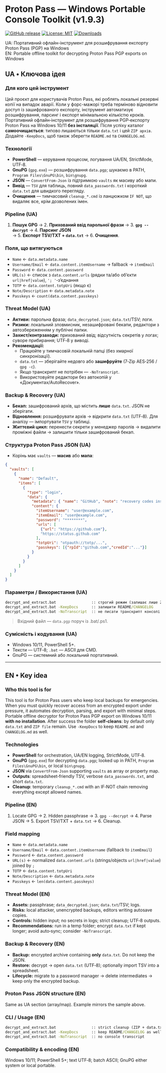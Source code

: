 # Proton Pass — Windows Portable Console Toolkit (v1.9.3)

[![GitHub release](https://img.shields.io/github/v/release/0scorp919/proton-pass-windows-portable?label=Release)](https://github.com/0scorp919/proton-pass-windows-portable/releases)
[![License: MIT](https://img.shields.io/badge/License-MIT-green.svg)](LICENSE)
[![Downloads](https://img.shields.io/github/downloads/0scorp919/proton-pass-windows-portable/total?label=Downloads)](https://github.com/0scorp919/proton-pass-windows-portable/releases)

UA: Портативний офлайн-інструмент для розшифрування експорту Proton Pass (PGP) на Windows  
EN: Portable offline toolkit for decrypting Proton Pass PGP exports on Windows

## UA • Ключова ідея

### Для кого цей інструмент
Цей проєкт для користувачів Proton Pass, які роблять локальні резервні копії на випадок аварії. Коли у форс-мажорі треба терміново відновити доступ із зашифрованого експорту, інструмент автоматизує розшифрування, парсинг і експорт мінімальною кількістю кроків.
Портативний офлайн‑інструмент для розшифрування PGP‑експорту Proton Pass на Windows 10/11 **без інсталяції**.
Після успіху каталог **самоочищається**: типово лишаються тільки `data.txt` і цей `ZIP архів`.
Додайте `-KeepDocs`, щоб також зберегти `README.md` та `CHANGELOG.md`.

### Технології
- **PowerShell** — керування процесом, логування UA/EN, StrictMode, UTF‑8.
- **GnuPG** (`gpg.exe`) — розшифрування `data.pgp`; шукаємо в PATH, `Program Files\GnuPG\bin`, `bin\gnupg`.
- **JSON** — `ConvertFrom-Json` із підтримкою `vaults` як масиву або мапи.
- **Вивід** — `TSV` для таблиць, повний `data_passwords.txt` і короткий `data.txt` для швидкого перегляду.
- **Очищення** — тимчасовий `cleanup_*.cmd` із ланцюжком `IF NOT`, що видаляє все, крім дозволених імен.

### Pipeline (UA)
1. **Пошук GPG** → 2. **Прихований ввід парольної фрази** → 3. **`gpg --decrypt`** → 4. **Парсинг JSON**  
→ 5. **Експорт TSV/TXT + `data.txt`** → 6. **Очищення**.

### Поля, що витягуються
- `Name` ← `data.metadata.name`
- `Username/Email` ← `data.content.itemUsername` → fallback → `itemEmail`
- `Password` ← `data.content.password`
- `URL(s)` ← список з `data.content.urls` (рядки та/або об’єкти `url|href|value`), `'; '`‑з’єднання
- `TOTP` ← `data.content.totpUri` (якщо є)
- `Note/Description` ← `data.metadata.note`
- `Passkeys` ← `count(data.content.passkeys)`

### Threat Model (UA)
- **Активи:** парольна фраза; `data_decrypted.json`; `data.txt`/TSV; логи.
- **Ризики:** локальний зловмисник, незашифровані бекапи, редактори з автозбереженням у публічні папки.
- **Захист/контрзаходи:** прихований ввід; відсутність секретів у логах; суворе прибирання; UTF‑8 у виводі.
- **Рекомендації:**
  - Працюйте у тимчасовій локальній папці (без хмарної синхронізації).
  - `data.txt` — зберігайте недовго або **зашифруйте** (7‑Zip AES‑256 / `gpg -c`).
  - Якщо транскрипт не потрібен — `-NoTranscript`.
  - Використовуйте редактори без автокопій у «Документах/AutoRecover».

### Backup & Recovery (UA)
- **Бекап:** зашифрований архів, що містить **лише** `data.txt`. JSON не зберігати.
- **Відновлення:** розшифрувати архів → відкрити `data.txt` (UTF‑8). Для аналізу — імпортувати `TSV` у таблиці.
- **Життєвий цикл:** перенести секрети у менеджер паролів → видалити проміжні файли → залишити тільки зашифрований бекап.

### Структура Proton Pass JSON (UA)
- Корінь має `vaults` — **масив** або **мапа**:
```json
{
  "vaults": [
    {
      "name": "Default",
      "items": [
        {
          "type": "login",
          "data": {
            "metadata": { "name": "GitHub", "note": "recovery codes inside" },
            "content": {
              "itemUsername": "user@example.com",
              "itemEmail": "user@example.com",
              "password": "********",
              "urls": [
                {"url": "https://github.com"},
                "https://status.github.com"
              ],
              "totpUri": "otpauth://totp/...",
              "passkeys": [{"rpId":"github.com","credId":"..."}]
            }
          }
        }
      ]
    }
  ]
}
```

### Параметри / Використання (UA)
```bat
decrypt_and_extract.bat                :: строгий режим (залишає лише ZIP + data.txt)
decrypt_and_extract.bat -KeepDocs      :: залишити README/CHANGELOG
decrypt_and_extract.bat -NoTranscript  :: не писати транскрипт консолі
```
> Вхідний файл — `data.pgp` поруч із .bat/.ps1.

### Сумісність і кодування (UA)
- Windows 10/11, PowerShell 5+.
- Тексти — UTF‑8; `.bat` — ASCII для CMD.
- GnuPG — системний або локальний портативний.

---

## EN • Key idea

### Who this tool is for
This tool is for Proton Pass users who keep local backups for emergencies. When you must quickly recover access from an encrypted export under pressure, it automates decryption, parsing, and export with minimal steps.
Portable offline decryptor for Proton Pass PGP export on Windows 10/11 **with no installation**.
After success the folder **self‑cleans**: by default only `data.txt` and `ZIP file` remain.
Use `-KeepDocs` to keep `README.md` and `CHANGELOG.md` as well.

### Technologies
- **PowerShell** for orchestration, UA/EN logging, StrictMode, UTF‑8.
- **GnuPG** (`gpg.exe`) for decrypting `data.pgp`; looked up in PATH, `Program Files\GnuPG\bin`, or local `bin\gnupg`.
- **JSON** via `ConvertFrom-Json` supporting `vaults` as array or property map.
- **Outputs**: spreadsheet‑friendly TSV, verbose `data_passwords.txt`, and short `data.txt`.
- **Cleanup**: temporary `cleanup_*.cmd` with an IF‑NOT chain removing everything except allowed names.

### Pipeline (EN)
1. Locate GPG → 2. Hidden passphrase → 3. `gpg --decrypt` → 4. Parse JSON → 5. Export TSV/TXT + `data.txt` → 6. Cleanup.

### Field mapping
- `Name` ← `data.metadata.name`
- `Username/Email` ← `data.content.itemUsername` (fallback to `itemEmail`)
- `Password` ← `data.content.password`
- `URL(s)` ← normalized `data.content.urls` (strings/objects `url|href|value`) joined by `; `
- `TOTP` ← `data.content.totpUri`
- `Note/Description` ← `data.metadata.note`
- `Passkeys` ← `len(data.content.passkeys)`

### Threat Model (EN)
- **Assets:** passphrase; `data_decrypted.json`; `data.txt`/TSV; logs.
- **Risks:** local attacker, unencrypted backups, editors writing autosave copies.
- **Controls:** hidden input; no secrets in logs; strict cleanup; UTF‑8 outputs.
- **Recommendations:** run in a temp folder; encrypt `data.txt` if kept longer; avoid auto‑sync; consider `-NoTranscript`.

### Backup & Recovery (EN)
- **Backup:** encrypted archive containing **only** `data.txt`. Do not keep the JSON.
- **Restore:** decrypt → open `data.txt` (UTF‑8); optionally import TSV into a spreadsheet.
- **Lifecycle:** migrate to a password manager → delete intermediates → keep only the encrypted backup.

### Proton Pass JSON structure (EN)
Same as UA section (array/map). Example mirrors the sample above.

### CLI / Usage (EN)
```bat
decrypt_and_extract.bat                :: strict cleanup (ZIP + data.txt only)
decrypt_and_extract.bat -KeepDocs      :: keep README/CHANGELOG as well
decrypt_and_extract.bat -NoTranscript  :: no console transcript
```

### Compatibility & encoding (EN)
Windows 10/11; PowerShell 5+; text UTF‑8; batch ASCII; GnuPG either system or local portable.
